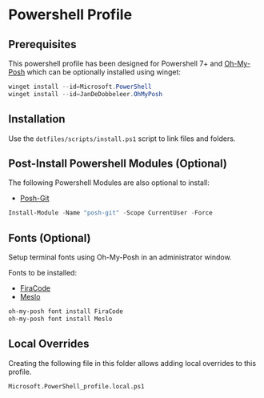 # Powershell Profile

## Prerequisites

This powershell profile has been designed for Powershell 7+ and [Oh-My-Posh](https://ohmyposh.dev) which can be optionally installed using winget:

```ps1
winget install --id=Microsoft.PowerShell
winget install --id=JanDeDobbeleer.OhMyPosh
```

## Installation

Use the `dotfiles/scripts/install.ps1` script to link files and folders.

## Post-Install Powershell Modules (Optional)

The following Powershell Modules are also optional to install:

- [Posh-Git](https://github.com/dahlbyk/posh-git)

```ps1
Install-Module -Name "posh-git" -Scope CurrentUser -Force
```

## Fonts (Optional)

Setup terminal fonts using Oh-My-Posh in an administrator window.

Fonts to be installed:

- [FiraCode](https://github.com/tonsky/FiraCode)
- [Meslo](https://github.com/andreberg/Meslo-Font)

```ps1
oh-my-posh font install FiraCode
oh-my-posh font install Meslo
```

## Local Overrides

Creating the following file in this folder allows adding local overrides to this profile.

`Microsoft.PowerShell_profile.local.ps1`
